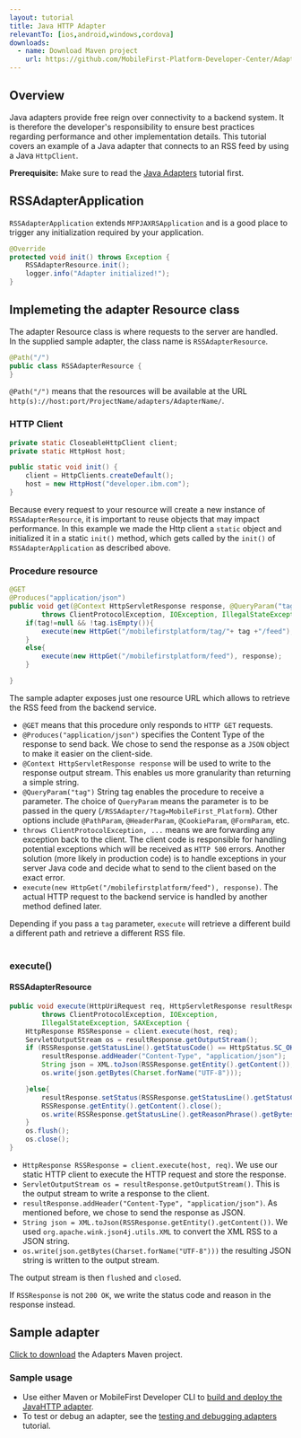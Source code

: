 ```yaml
---
layout: tutorial
title: Java HTTP Adapter
relevantTo: [ios,android,windows,cordova]
downloads:
  - name: Download Maven project
    url: https://github.com/MobileFirst-Platform-Developer-Center/Adapters/tree/release80
---
```


## Overview
Java adapters provide free reign over connectivity to a backend system. It is therefore the developer's responsibility to ensure best practices regarding performance and other implementation details. This tutorial covers an example of a Java adapter that connects to an RSS feed by using a Java `HttpClient`.

**Prerequisite:** Make sure to read the [Java Adapters](../) tutorial first.

## RSSAdapterApplication
`RSSAdapterApplication` extends `MFPJAXRSApplication` and is a good place to trigger any initialization required by your application.

```java
@Override
protected void init() throws Exception {
    RSSAdapterResource.init();
    logger.info("Adapter initialized!");
}
```

## Implemeting the adapter Resource class

The adapter Resource class is where requests to the server are handled.  
In the supplied sample adapter, the class name is `RSSAdapterResource`.

```java
@Path("/")
public class RSSAdapterResource {
}
```

`@Path("/")` means that the resources will be available at the URL `http(s)://host:port/ProjectName/adapters/AdapterName/`.

### HTTP Client

```java
private static CloseableHttpClient client;
private static HttpHost host;

public static void init() {
    client = HttpClients.createDefault();
    host = new HttpHost("developer.ibm.com");
}
```

Because every request to your resource will create a new instance of `RSSAdapterResource`, it is important to reuse objects that may impact performance. In this example we made the Http client a `static` object and initialized it in a static `init()` method, which gets called by the `init()` of `RSSAdapterApplication` as described above.

### Procedure resource

```java
@GET
@Produces("application/json")
public void get(@Context HttpServletResponse response, @QueryParam("tag") String tag)
        throws ClientProtocolException, IOException, IllegalStateException, SAXException {
    if(tag!=null && !tag.isEmpty()){
        execute(new HttpGet("/mobilefirstplatform/tag/"+ tag +"/feed"), response);
    }
    else{
        execute(new HttpGet("/mobilefirstplatform/feed"), response);
    }

}
```

The sample adapter exposes just one resource URL which allows to retrieve the RSS feed from the backend service.

* `@GET` means that this procedure only responds to `HTTP GET` requests.
* `@Produces("application/json")` specifies the Content Type of the response to send back. We chose to send the response as a `JSON` object to make it easier on the client-side.
* `@Context HttpServletResponse response` will be used to write to the response output stream. This enables us more granularity than returning a simple string.
* `@QueryParam("tag")` String tag enables the procedure to receive a parameter. The choice of `QueryParam` means the parameter is to be passed in the query (`/RSSAdapter/?tag=MobileFirst_Platform`). Other options include `@PathParam`, `@HeaderParam`, `@CookieParam`, `@FormParam`, etc.
* `throws ClientProtocolException, ...` means we are forwarding any exception back to the client. The client code is responsible for handling potential exceptions which will be received as `HTTP 500` errors. Another solution (more likely in production code) is to handle exceptions in your server Java code and decide what to send to the client based on the exact error.
* `execute(new HttpGet("/mobilefirstplatform/feed"), response)`. The actual HTTP request to the backend service is handled by another method defined later.

Depending if you pass a `tag` parameter, `execute` will retrieve a different build a different path and retrieve a different RSS file.<br/><br/>

### execute()
#### RSSAdapterResource

```java
public void execute(HttpUriRequest req, HttpServletResponse resultResponse)
        throws ClientProtocolException, IOException,
        IllegalStateException, SAXException {
    HttpResponse RSSResponse = client.execute(host, req);
    ServletOutputStream os = resultResponse.getOutputStream();
    if (RSSResponse.getStatusLine().getStatusCode() == HttpStatus.SC_OK){  
        resultResponse.addHeader("Content-Type", "application/json");
        String json = XML.toJson(RSSResponse.getEntity().getContent());
        os.write(json.getBytes(Charset.forName("UTF-8")));

    }else{
        resultResponse.setStatus(RSSResponse.getStatusLine().getStatusCode());
        RSSResponse.getEntity().getContent().close();
        os.write(RSSResponse.getStatusLine().getReasonPhrase().getBytes());
    }
    os.flush();
    os.close();
}
```
* `HttpResponse RSSResponse = client.execute(host, req)`. We use our static HTTP client to execute the HTTP request and store the response.
* `ServletOutputStream os = resultResponse.getOutputStream()`. This is the output stream to write a response to the client.
* `resultResponse.addHeader("Content-Type", "application/json")`. As mentioned before, we chose to send the response as JSON.
* `String json = XML.toJson(RSSResponse.getEntity().getContent())`. We used `org.apache.wink.json4j.utils.XML` to convert the XML RSS to a JSON string.
* `os.write(json.getBytes(Charset.forName("UTF-8")))` the resulting JSON string is written to the output stream.

The output stream is then `flush`ed and `close`d.</p>

If `RSSResponse` is not `200 OK`, we write the status code and reason in the response instead.

## Sample adapter
[Click to download](https://github.com/MobileFirst-Platform-Developer-Center/Adapters/tree/release80) the Adapters Maven project.

### Sample usage
* Use either Maven or MobileFirst Developer CLI to [build and deploy the JavaHTTP adapter](../../creating-adapters/).
* To test or debug an adapter, see the [testing and debugging adapters](../../testing-and-debugging-adapters) tutorial.
